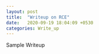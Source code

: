 ```yaml
---
layout: post
title:  "Writeup on RCE"
date:   2020-09-19 18:04:09 +0530
categories: Write_up
---
```


Sample Writeup